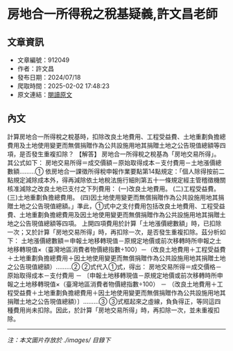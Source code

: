 # 房地合一所得稅之稅基疑義,許文昌老師

## 文章資訊
- 文章編號：912049
- 作者：許文昌
- 發布日期：2024/07/18
- 爬取時間：2025-02-02 17:48:23
- 原文連結：[閱讀原文](https://real-estate.get.com.tw/Columns/detail.aspx?no=912049)

## 內文
計算房地合一所得稅之稅基時，扣除改良土地費用、工程受益費、土地重劃負擔總費用及土地使用變更而無償捐贈作為公共設施用地其捐贈土地之公告現值總額等四項，是否發生重複扣除？
【解答】
房地合一所得稅之稅基為「房地交易所得」。其公式如下：
房地交易所得＝成交價額－原始取得成本－支付費用－土地漲價總數額………①
依房地合一課徵所得稅申報作業要點第14點規定：「個人除得按前二點規定減除成本外，得再減除依土地稅法施行細則第五十一條規定經主管稽徵機關核准減除之改良土地已支付之下列費用：
(一)改良土地費用。
(二)工程受益費。
(三)土地重劃負擔總費用。
(四)因土地使用變更而無償捐贈作為公共設施用地其捐贈土地之公告現值總額。」準此，①式中之支付費用包括改良土地費用、工程受益費、土地重劃負擔總費用及因土地使用變更而無償捐贈作為公共設施用地其捐贈土地之公告現值總額等四項。
上開四項費用於計算「土地漲價總數額」時，已扣除一次；又於計算「房地交易所得」時，再扣除一次，是否發生重複扣除。茲分析如下：
土地漲價總數額＝申報土地移轉現值－原規定地價或前次移轉時所申報之土地移轉現值×（臺灣地區消費者物價總指數÷100）－（改良土地費用＋工程受益費＋土地重劃負擔總費用＋因土地使用變更而無償捐贈作為公共設施用地其捐贈土地之公告現值總額）………②
②式代入①式，得出：
房地交易所得＝成交價格－原始取得成本－支付費用
－
〔申報土地移轉現值－原規定地價或前次移轉時所申報之土地移轉現值×（臺灣地區消費者物價總指數÷100）
－
（改良土地費用＋工程受益費＋土地重劃負擔總費用＋因土地使用變更而無償捐贈作為公共設施用地其捐贈土地之公告現值總額）〕………③
③式框起來之虛線，負負得正，等同這四種費用尚未扣除。因此，於計算「房地交易所得」時，再扣除一次，並未重複扣除。

---
*注：本文圖片存放於 ./images/ 目錄下*
